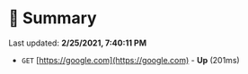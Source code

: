 # 📖 Summary
Last updated: **2/25/2021, 7:40:11 PM**

- `GET` [https://google.com](https://google.com) - **Up** (201ms)
